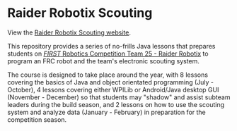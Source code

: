 # Raider Robotix Scouting

View the [Raider Robotix Scouting website](http://spencerng.me/raider-robotix-scouting).

This repository provides a series of no-frills Java lessons that prepares students on [*FIRST* Robotics Competition Team 25 - Raider Robotix](http://www.raiderrobotix.org/) to program an FRC robot and the team's electronic scouting system.

The course is designed to take place around the year, with 8 lessons covering the basics of Java and object orientated programming (July - October), 4 lessons covering either WPILib or Android/Java desktop GUI (November - December) so that students may "shadow" and assist subteam leaders during the build season, and 2 lessons on how to use the scouting system and analyze data (January - February) in preparation for the competition season.